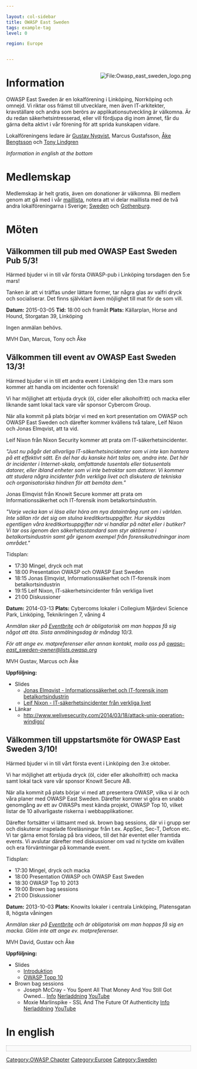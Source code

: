 ```yaml
---

layout: col-sidebar
title: OWASP East Sweden
tags: example-tag
level: 0

region: Europe


---
```

<div style="float: right;">

![<File:Owasp_east_sweden_logo.png>](Owasp_east_sweden_logo.png
"File:Owasp_east_sweden_logo.png")

</div>

# Information

OWASP East Sweden är en lokalförening i Linköping, Norrköping och
omnejd. Vi riktar oss främst till utvecklare, men även IT-arkitekter,
kravställare och andra som berörs av applikationsutveckling är välkomna.
Är du redan säkerhetsintresserad, eller vill fördjupa dig inom ämnet,
får du gärna delta aktivt i vår förening för att sprida kunskapen
vidare.

Lokalföreningens ledare är [Gustav
Nyqvist](mailto:gustav.nyqvist@owasp.org), Marcus Gustafsson, [Åke
Bengtsson](mailto:ake.bengtsson@owasp.org) och [Tony
Lindgren](mailto:tony.lindgren@owasp.org)

*Information in english at the bottom*

# Medlemskap

Medlemskap är helt gratis, även om donationer är välkomna. Bli medlem
genom att gå med i vår
[maillista](http://lists.owasp.org/mailman/listinfo/OWASP-Sweden),
notera att vi delar maillista med de två andra lokalföreningarna i
Sverige; [Sweden](Sweden "wikilink") och
[Gothenburg](Gothenburg "wikilink").

# Möten

<span id="pub-1"></span>

## Välkommen till pub med OWASP East Sweden Pub 5/3\!

Härmed bjuder vi in till vår första OWASP-pub i Linköping torsdagen den
5:e mars\!

Tanken är att vi träffas under lättare former, tar några glas av valfri
dryck och socialiserar. Det finns självklart även möjlighet till mat för
de som vill.

**Datum:** 2015-03-05
**Tid:** 18:00 och framåt
**Plats:** Källarplan, Horse and Hound, Storgatan 39, Linköping

Ingen anmälan behövs.

MVH Dan, Marcus, Tony och Åke

<span id="event-incidenter-och-forensik"></span>

## Välkommen till event av OWASP East Sweden 13/3\!

Härmed bjuder vi in till ett andra event i Linköping den 13:e mars som
kommer att handla om incidenter och forensik\!

Vi har möjlighet att erbjuda dryck (öl, cider eller alkoholfritt) och
macka eller liknande samt lokal tack vare vår sponsor Cybercom Group.

När alla kommit på plats börjar vi med en kort presentation om OWASP och
OWASP East Sweden och därefter kommer kvällens två talare, Leif Nixon
och Jonas Elmqvist, att ta vid.

Leif Nixon från Nixon Security kommer att prata om
IT-säkerhetsincidenter.

*"Just nu pågår det allvarliga IT-säkerhetsincidenter som vi inte kan
hantera på ett effektivt sätt. En del har du kanske hört talas om, andra
inte. Det här är incidenter i Internet-skala, omfattande tusentals eller
tiotusentals datorer, eller ibland enheter som vi inte betraktar som
datorer. Vi kommer att studera några incidenter från verkliga livet och
diskutera de tekniska och organisatoriska hindren för att bemöta dem."*

Jonas Elmqvist från Knowit Secure kommer att prata om
Informationssäkerhet och IT-forensik inom betalkortsindustrin.

*"Varje vecka kan vi läsa eller höra om nya dataintrång runt om i
världen. Inte sällan rör det sig om stulna kreditkortsuppgifter. Hur
skyddas egentligen våra kreditkortsuppgifter när vi handlar på nätet
eller i butiker? Vi tar oss igenom den säkerhetsstandard som styr
aktörerna i betalkortsindustrin samt går igenom exempel från
forensikutredningar inom området."*

Tidsplan:

  - 17:30 Mingel, dryck och mat
  - 18:00 Presentation OWASP och OWASP East Sweden
  - 18:15 Jonas Elmqvist, Informationssäkerhet och IT-forensik inom
    betalkortsindustrin
  - 19:15 Leif Nixon, IT-säkerhetsincidenter från verkliga livet
  - 21:00 Diskussioner

**Datum:** 2014-03-13
**Plats:** Cybercoms lokaler i Collegium Mjärdevi Science Park,
Linköping, Teknikringen 7, våning 4

*Anmälan sker på
[Eventbrite](https://owasp-east-sweden-incidenter-och-forensik.eventbrite.com/)
och är obligatorisk om man hoppas få sig något att äta. Sista
anmälningsdag är måndag 10/3.*

*För att ange ev. matpreferenser eller annan kontakt, maila oss på
owasp-east_sweden-owner@lists.owasp.org*

MVH Gustav, Marcus och Åke

**Uppföljning:**

  - Slides
      - [Jonas Elmqvist - Informationssäkerhet och IT-forensik inom
        betalkortsindustrin](https://www.owasp.org/images/a/ac/OES_2014-03-13_Jonas_Elmqvist.pdf)
      - [Leif Nixon - IT-säkerhetsincidenter från verkliga
        livet](https://www.owasp.org/images/9/92/OES_2014-03-13_Leif_Nixon.pdf)
  - Länkar
      - <http://www.welivesecurity.com/2014/03/18/attack-unix-operation-windigo/>

<span id="event-startup"></span>

## Välkommen till uppstartsmöte för OWASP East Sweden 3/10\!

Härmed bjuder vi in till vårt första event i Linköping den 3:e oktober.

Vi har möjlighet att erbjuda dryck (öl, cider eller alkoholfritt) och
macka samt lokal tack vare vår sponsor Knowit Secure AB.

När alla kommit på plats börjar vi med att presentera OWASP, vilka vi är
och våra planer med OWASP East Sweden. Därefter kommer vi göra en snabb
genomgång av ett av OWASPs mest kända projekt, OWASP Top 10, vilket
listar de 10 allvarligaste riskerna i webbapplikationer.

Därefter fortsätter vi lättsamt med sk. brown bag sessions, där vi i
grupp ser och diskuterar inspelade föreläsningar från t.ex. AppSec,
Sec-T, Defcon etc. Vi tar gärna emot förslag på bra videos, till det här
eventet eller framtida events. Vi avslutar därefter med diskussioner om
vad ni tyckte om kvällen och era förväntningar på kommande event.

Tidsplan:

  - 17:30 Mingel, dryck och macka
  - 18:00 Presentation OWASP och OWASP East Sweden
  - 18:30 OWASP Top 10 2013
  - 19:00 Brown bag sessions
  - 21:00 Diskussioner

**Datum:** 2013-10-03
**Plats:** Knowits lokaler i centrala Linköping, Platensgatan 8, högsta
våningen

*Anmälan sker på
[Eventbrite](http://owasp-east-sweden-start.eventbrite.com/) och är
obligatorisk om man hoppas få sig en macka. Glöm inte att ange ev.
matpreferenser.*

MVH David, Gustav och Åke

**Uppföljning:**

  - Slides
      - [Introduktion](https://www.owasp.org/images/4/4e/OES_2013-10-03_Introduction_swe.pdf)
      - [OWASP
        Topp 10](https://www.owasp.org/images/d/db/OES_2013-10-03_Topp_10_swe.pdf)
  - Brown bag sessions
      - Joseph McCray - You Spent All That Money And You Still Got
        Owned...
        [Info](http://www.defcon.org/html/defcon-18/dc-18-speakers.html#McCray)
        [Nerladdning](http://www.defcon.org/html/links/dc-archives/dc-18-archive.html#McCray)
        [YouTube](http://www.youtube.com/watch?v=tJsNu0VRKYY)
      - Moxie Marlinspike - SSL And The Future Of Authenticity
        [Info](http://www.defcon.org/html/defcon-19/dc-19-speakers.html#Marlinspike)
        [Nerladdning](http://www.defcon.org/html/links/dc-archives/dc-19-archive.html#Marlinspike)
        [YouTube](http://www.youtube.com/watch?v=pDmj_xe7EIQ)

# In english

<div style="border: 1px dotted #AAA; background-color: #FAFAFA; padding: 0.5em;">

</div>

[Category:OWASP Chapter](Category:OWASP_Chapter "wikilink")
[Category:Europe](Category:Europe "wikilink")
[Category:Sweden](Category:Sweden "wikilink")
